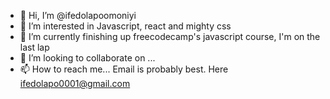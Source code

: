 - 👋 Hi, I’m @ifedolapoomoniyi
- 👀 I’m interested in Javascript, react and mighty css
- 🌱 I’m currently finishing up freecodecamp's javascript course, I'm on the last lap
- 💞️ I’m looking to collaborate on ...
- 📫 How to reach me... Email is probably best. Here ifedolapo0001@gmail.com

<!---
ifedolapoomoniyi/ifedolapoomoniyi is a ✨ special ✨ repository because its `README.md` (this file) appears on your GitHub profile.
You can click the Preview link to take a look at your changes.
--->
